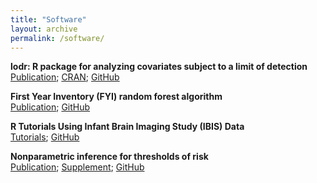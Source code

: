 ```yaml
---
title: "Software"
layout: archive
permalink: /software/
---
```

**lodr: R package for analyzing covariates subject to a limit of detection**  
[Publication](...); [CRAN](https://cran.r-project.org/web/packages/lodr/index.html); [GitHub](https://github.com/mloop/lodr)

**First Year Inventory (FYI) random forest algorithm**    
[Publication](...); [GitHub](https://github.com/kmdono02/FYI_Random_Forest)

**R Tutorials Using Infant Brain Imaging Study (IBIS) Data**  
[Tutorials](https://kmdono02.github.io/Data_Analysis_with_R_IBIS/); [GitHub](https://github.com/kmdono02/Data_Analysis_with_R_IBIS)

**Nonparametric inference for thresholds of risk**  
[Publication](https://www.ncbi.nlm.nih.gov/pubmed/31285781); [Supplement](https://kmdono02.github.io/Risk_Threshold/); [GitHub](https://github.com/kmdono02/Risk_Threshold)
